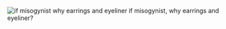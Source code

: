 ![if misogynist why earrings and eyeliner](https://i.pinimg.com/736x/45/13/80/451380e1694efb17123eb4a167e5c3a4.jpg)
if misogynist, why earrings and eyeliner?
